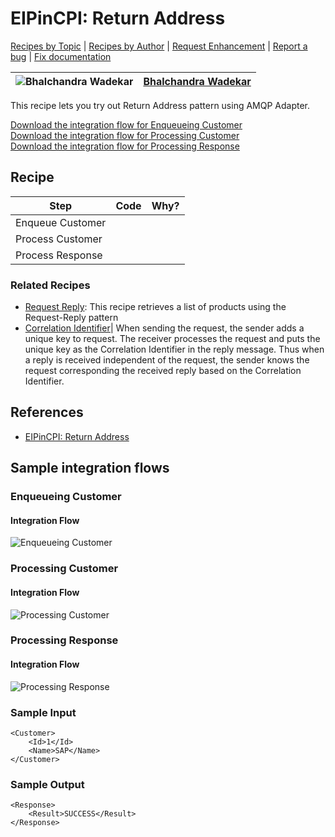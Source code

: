 # EIPinCPI: Return Address

[Recipes by Topic](../../../../readme.md) | [Recipes by Author](../../../../author.md) | [Request Enhancement](https://github.com/SAP-samples/cloud-integration-flow/issues/new?assignees=&labels=Recipe%20Fix,enhancement&template=recipe-request.md&title=Improve%20EIPinCPI%3A%20Return%20Address) | [Report a bug](https://github.com/SAP-samples/cloud-integration-flow/issues/new?assignees=&labels=Recipe%20Fix,bug&template=bug_report.md&title=Issue%20with%20EIPinCPI%3A%20Return%20Address) | [Fix documentation](https://github.com/SAP-samples/cloud-integration-flow/issues/new?assignees=&labels=Recipe%20Fix,documentation&template=bug_report.md&title=Docu%20fix%20EIPinCPI%3A%20Return%20Address)

![Bhalchandra Wadekar](https://github.com/BhalchandraSW.png?size=50) | [Bhalchandra Wadekar](../../../author.md#bhalchandra-wadekar)
----|----

This recipe lets you try out Return Address pattern using AMQP Adapter.

[Download the integration flow for Enqueueing Customer](Return%20Address%20-%20Enqueueing%20Customer.zip)\
[Download the integration flow for Processing Customer](Return%20Address%20-%20Processing%20Customer.zip)\
[Download the integration flow for Processing Response](Return%20Address%20-%20Processing%20Response.zip)

## Recipe

Step|Code|Why?
----|----|----
Enqueue Customer | |
Process Customer | |
Process Response | |

### Related Recipes
* [Request Reply](../EIP-MessageConstruction-Request-Reply/readme.md): This recipe retrieves a list of products using the Request-Reply pattern
* [Correlation Identifier](../EIP-MessageConstruction-CorrelationIdentifier/readme.md)| When sending the request, the sender adds a unique key to request. The receiver processes the request and puts the unique key as the Correlation Identifier in the reply message. Thus when a reply is received independent of the request, the sender knows the request corresponding the received reply based on the Correlation Identifier.
## References
* [EIPinCPI: Return Address](https://blogs.sap.com/2020/01/19/eipincpi-return-address)

## Sample integration flows

### Enqueueing Customer

#### Integration Flow
![Enqueueing Customer](Return%20Address%20-%20Enqueueing%20Customer.png)

### Processing Customer

#### Integration Flow
![Processing Customer](Return%20Address%20-%20Processing%20Customer.png)

### Processing Response

#### Integration Flow
![Processing Response](Return%20Address%20-%20Processing%20Response.png)

### Sample Input
```
<Customer>
    <Id>1</Id>
    <Name>SAP</Name>
</Customer>
```

### Sample Output
```
<Response>
    <Result>SUCCESS</Result>
</Response>
```
